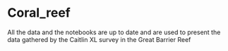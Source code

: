 # Coral_reef
All the data and the notebooks are up to date and are used to present the data gathered by the Caitlin XL survey in the Great Barrier Reef
